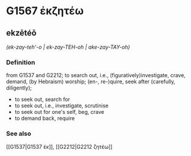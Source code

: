# G1567 ἐκζητέω

## ekzētéō

_(ek-zay-teh'-o | ek-zay-TEH-oh | ake-zay-TAY-oh)_

### Definition

from G1537 and G2212; to search out, i.e., (figuratively)investigate, crave, demand, (by Hebraism) worship; (en-, re-)quire, seek after (carefully, diligently); 

- to seek out, search for
- to seek out, i.e., investigate, scrutinise
- to seek out for one's self, beg, crave
- to demand back, require

### See also

[[G1537|G1537 ἐκ]], [[G2212|G2212 ζητέω]]
